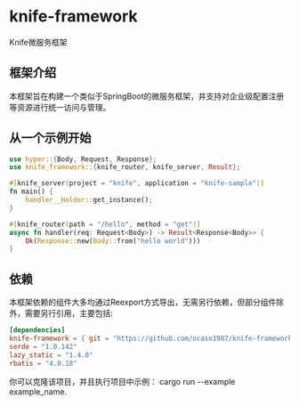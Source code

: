 # knife-framework
Knife微服务框架

## 框架介绍

本框架旨在构建一个类似于SpringBoot的微服务框架，并支持对企业级配置注册等资源进行统一访问与管理。

## 从一个示例开始

```rust
use hyper::{Body, Request, Response};
use knife_framework::{knife_router, knife_server, Result};

#[knife_server(project = "knife", application = "knife-sample")]
fn main() {
    handler__Holder::get_instance();
}

#[knife_router(path = "/hello", method = "get")]
async fn handler(req: Request<Body>) -> Result<Response<Body>> {
    Ok(Response::new(Body::from("hello world")))
}
```

## 依赖

本框架依赖的组件大多均通过Reexport方式导出，无需另行依赖，但部分组件除外，需要另行引用，主要包括:

```toml
[dependencies]
knife-framework = { git = "https://github.com/ocaso1987/knife-framework.git", branch = "v0.1.0-dev" }
serde = "1.0.142"
lazy_static = "1.4.0"
rbatis = "4.0.18"
```
你可以克隆该项目，并且执行项目中示例： cargo run --example example_name.
